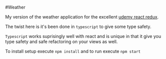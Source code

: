 #Weather

My version of the weather application for the excellent [udemy react redux](https://www.udemy.com/react-redux).

The twist here is it's been done in `typescript` to give some type safety.

`Typescript` works suprisingly well with react and is unique in that it give you type safety and safe refactoring on your views as well.

To install setup execute `npm install` and to run execute `npm start`